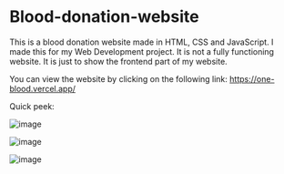 # Blood-donation-website
This is  a blood donation website made in HTML, CSS and JavaScript. I made this for my Web Development project. It is not a fully functioning website. It is just to show the frontend part of my website.

You can view the website by clicking on the following link: https://one-blood.vercel.app/

Quick peek: 

![image](https://user-images.githubusercontent.com/80671044/202892694-16bdda3d-479a-44ee-8cf1-4700c2cf33a6.png)

![image](https://user-images.githubusercontent.com/80671044/202892719-4857fbb8-ea41-48c2-b937-bceafd1b8752.png)

![image](https://user-images.githubusercontent.com/80671044/202892755-2216b121-1374-4766-a8d4-5954070f6227.png)
